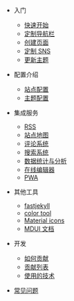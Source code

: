 - 入门
  - [快速开始](zh-cn/quickstart.md)
  - [定制导航栏](zh-cn/custom-navbar.md)
  - [创建页面](zh-cn/creating-pages.md)
  - [定制 SNS](zh-cn/custom-sns.md)
  - [更新主题](zh-cn/update-theme.md)

- 配置介绍
  - [站点配置](zh-cn/site-configuration.md)
  - [主题配置](zh-cn/theme-configuration.md)

- 集成服务
  - [RSS](zh-cn/rss.md)
  - [站点地图](zh-cn/sitemap.md)
  - [评论系统](zh-cn/comment.md)
  - [搜索系统](zh-cn/search.md)
  - [数据统计与分析](zh-cn/analytics.md)
  - [在线编辑器](zh-cn/editor.md)
  - [PWA](zh-cn/pwa.md)

- 其他工具
  - [fastjekyll](zh-cn/fastjekyll.md)
  - [color tool](https://material.io/color/#!/?view.left=0&view.right=0)
  - [Material icons](https://material.io/icons/)
  - [MDUI 文档](https://www.mdui.org/docs/)

- 开发
  - [如何贡献](zh-cn/how-contribution.md)
  - [贡献列表](zh-cn/contribution-list.md)
  - [使用的技术](zh-cn/used-technology.md)
  
- [常见问题](zh-cn/common-problem.md)